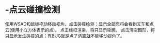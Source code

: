 # -点云碰撞检测
使用WSAD和鼠标拖动移动视角，点击碰撞检测：显示全部您将会看到叉车和点云(使用小立方体表示的点)。
点击线框渲染，将只显示轮廓。
点击清空图形，将只显示发生碰撞的点：有BUG就是点了清空就不能移动视角了。

